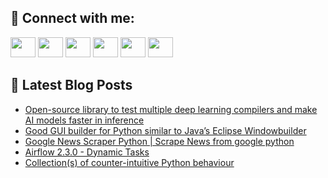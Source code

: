 ## 🔎 Connect with me:
[<img height="32" width="40" src="https://cdn.jsdelivr.net/npm/simple-icons@v5/icons/telegram.svg" />](https://t.me/bullbesh)
[<img height="32" width="40" src="https://cdn.jsdelivr.net/npm/simple-icons@v5/icons/vk.svg" />](https://vk.com/bullbesh)
[<img height="32" width="40" src="https://cdn.jsdelivr.net/npm/simple-icons@v5/icons/twitter.svg" />](https://twitter.com/bullbesh1)
[<img height="32" width="40" src="https://cdn.jsdelivr.net/npm/simple-icons@v5/icons/instagram.svg" />](https://www.instagram.com/bullbesh)
[<img height="32" width="40" src="https://cdn.jsdelivr.net/npm/simple-icons@v5/icons/reddit.svg" />](https://www.reddit.com/user/bullbesh)
[<img height="32" width="40" src="https://cdn.jsdelivr.net/npm/simple-icons@v5/icons/youtube.svg" />](https://www.youtube.com/channel/UCtfjRs6uzgq5mfm8S06WTcg)

## 📕 Latest Blog Posts
<!-- BLOG-POST-LIST:START -->
- [Open-source library to test multiple deep learning compilers and make AI models faster in inference](https://www.reddit.com/r/Python/comments/u41y69/opensource_library_to_test_multiple_deep_learning/)
- [Good GUI builder for Python similar to Java’s Eclipse Windowbuilder](https://www.reddit.com/r/Python/comments/u40lpu/good_gui_builder_for_python_similar_to_javas/)
- [Google News Scraper Python | Scrape News from google python](https://www.reddit.com/r/Python/comments/u3zx43/google_news_scraper_python_scrape_news_from/)
- [Airflow 2.3.0 - Dynamic Tasks](https://www.reddit.com/r/Python/comments/u3vzb1/airflow_230_dynamic_tasks/)
- [Collection&lpar;s&rpar; of counter-intuitive Python behaviour](https://www.reddit.com/r/Python/comments/u3vd2g/collections_of_counterintuitive_python_behaviour/)
<!-- BLOG-POST-LIST:END -->
